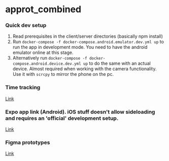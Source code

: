 # approt_combined

### Quick dev setup

1. Read prerequisites in the client/server directories (basically npm install)
2. Run `docker-compose -f docker-compose.android.emulator.dev.yml up` to run the app in development mode. You need to have the android emulator online at this stage.
3. Alternatively run `docker-compose -f docker-compose.android.device.dev.yml up` to do the same with an actual device. Almost required when working with the camera functionality. Use it with `scrcpy` to mirror the phone on the pc.

### Time tracking

[Link](https://docs.google.com/spreadsheets/d/1vpB5s9DNV-F5jnbbjsBeAf9gTheSASwDnNusW4FA-Sg/edit?usp=sharing)

### Expo app link (Android). iOS stuff doesn't allow sideloading and requires an 'official' development setup.

[Link](https://expo.dev/@antonm/approt)

### Figma prototypes

[Link](https://www.figma.com/file/bIPGT3TAwMkM6eEMnK3dXA/Untitled?node-id=0%3A1)
